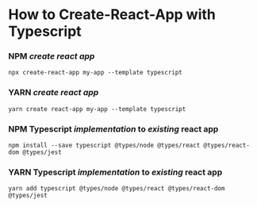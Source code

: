 # How to Create-React-App with Typescript

### **NPM _create react app_**

```
npx create-react-app my-app --template typescript
```

### **YARN _create react app_**

```
yarn create react-app my-app --template typescript
```

### **NPM Typescript _implementation_ to _existing_ react app**

```
npm install --save typescript @types/node @types/react @types/react-dom @types/jest
```

### **YARN Typescript _implementation_ to _existing_ react app**

```
yarn add typescript @types/node @types/react @types/react-dom @types/jest
```

